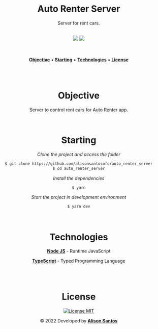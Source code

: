 <h1 align="center">Auto Renter Server</h1>
<p align="center">Server for rent cars.</p>

<br>

<div align="center">
  <span><img src="https://img.shields.io/badge/Node JS-323330?style=for-the-badge&labelColor=080808&color=24B940&logo=node.js&logoColor=24B940"/></span>
  <span><img src="https://img.shields.io/badge/Typescript-323330?style=for-the-badge&labelColor=fafafa&color=1E7CE3&logo=typescript&logoColor=1E7CE3"/></span>
</div>
<br>
<br>

<p align="center">
  <a href="#objective"><b>Objective</b></a> •
  <a href="#starting"><b>Starting</b></a> •
  <a href="#technologies"><b>Technologies</b></a> •
  <a href="#license"><b>License</b></a>
</p>
<br>
<br>

<div align="center" id="objective">
  <h1>Objective</h1>
  <p>Server to control rent cars for Auto Renter app.</p>
</div>
<br>

<div align="center" id="starting">
  <h1>Starting</h1>

  *Clone the project and access the folder*

  ```bash
  $ git clone https://github.com/alisonsantosofc/auto_renter_server
  $ cd auto_renter_server
  ```

  *Install the dependencies*

  ```bash
  $ yarn
  ```

  *Start the project in development environment*

  ```bash
  $ yarn dev
  ```
</div>
<br>

<div align="center" id="technologies">
  <h1>Technologies</h1>

  <p><a href="https://nodejs.org/en/about/"><b>Node JS</b></a> - Runtime JavaScript</p>

  <p><a href="https://www.typescriptlang.org/"><b>TypeScript</b></a> - Typed Programming Language</p>
</div>
<br>

<div align="center" id="license">

</div>

<br>
<div align="center" id="autor">
  <h1>License</h1>

  <p>
    <a href="https://opensource.org/licenses/MIT">
      <img src="https://img.shields.io/badge/License-MIT-blue.svg" alt="License MIT">
    </a>
  </p>

  <p>&copy; 2022 Developed by <b><a href="https://github.com/alisonsantosofc">Alison Santos</a></b></p>
</div>
